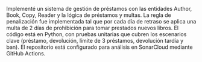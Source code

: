 Implementé un sistema de gestión de préstamos con las entidades Author, Book, Copy, Reader y la lógica de préstamos y multas. La regla de penalización fue implementada tal que por cada día de retraso se aplica una multa de 2 días de prohibición para tomar prestados nuevos libros. El código está en Python, con pruebas unitarias que cubren los escenarios clave (préstamo, devolución, límite de 3 préstamos, devolución tardía y ban). El repositorio está configurado para análisis en SonarCloud mediante GitHub Actions. 
